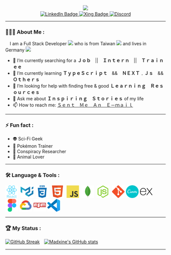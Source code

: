 
<div id="header" align="center">
  <img src="https://media.giphy.com/media/v1.Y2lkPTc5MGI3NjExcmRodHlhbmtyMDVzOGpmeXc0NGZzZDV1a29ybHJ0Y3BobG54cTJpMCZlcD12MV9pbnRlcm5hbF9naWZfYnlfaWQmY3Q9Zw/VDB85YZsrqMXx3c7DE/giphy.gif" width="300"/>
</div>

<div id="badges" align="center">
  <a href="https://www.linkedin.com/in/maxine-weng/" target="_blank">
    <img src="https://img.shields.io/badge/LinkedIn-blue?&logo=linkedin&logoColor=white" alt="LinkedIn Badge"/>
  </a>
  <a href="https://www.xing.com/profile/Maxine_Weng096458/cv" target="_blank">
    <img src="https://img.shields.io/badge/XING-green?logo=XING&logoColor=white" alt="Xing Badge"/>
  </a>
  <a href="https://discord.com/channels/1138406132621250591/1138406132621250594" target="_blank">
  <img alt="Discord" src="https://img.shields.io/badge/Discord-purple?&logo=Discord&logoColor=white">
  </a>
</div>

---

### 💁🏻‍♀️ About Me :

　I am a Full Stack Developer <img src="https://media.giphy.com/media/ETxHWlLcE5KHxLSl8G/giphy.gif" width="30"> who is from Taiwan <img src="https://media.giphy.com/media/rskCvlRvKnzw7CbN5s/giphy.gif" width="30"> and lives in Germany <img src="https://media.giphy.com/media/ih4EDc9nv3eWtydYP2/giphy.gif" width="30">

+ 🔭 I’m currently searching for a **Ｊｏｂ**　||　**Ｉｎｔｅｒｎ**　||　**Ｔｒａｉｎｅｅ**
+ 🌱 I’m currently learning **ＴｙｐｅＳｃｒｉｐｔ**　&&　**ＮＥＸＴ﹒Ｊｓ**　&&　**Ｏｔｈｅｒｓ**
+ 🤔 I’m looking for help with finding free & good **Ｌｅａｒｎｉｎｇ　Ｒｅｓｏｕｒｃｅｓ**
+ 💬 Ask me about **Ｉｎｓｐｉｒｉｎｇ　Ｓｔｏｒｉｅｓ** of my life
+ 📫 How to reach me: [Ｓｅｎｔ　Ｍｅ　Ａｎ　Ｅ－ｍａｉｌ](mailto:yu.ting.weng.dev@gmail.com)

---

### ⚡ Fun fact : 

+ 👽 Sci-Fi Geek
+ 🐲 Pokémon Trainer
+ 🪬 Conspiracy Researcher
+ 🐶 Animal Lover

---

### 🛠️ Language & Tools :
<div>
  <img src="https://github.com/devicons/devicon/blob/master/icons/react/react-original-wordmark.svg" title="React" alt="React" width="40" height="40"/>&nbsp;
  <img src="https://github.com/devicons/devicon/blob/master/icons/materialui/materialui-original.svg" title="Material UI" alt="Material UI" width="40" height="40"/>&nbsp;
  <img src="https://github.com/devicons/devicon/blob/master/icons/css3/css3-plain-wordmark.svg"  title="CSS3" alt="CSS" width="40" height="40"/>&nbsp;
  <img src="https://github.com/devicons/devicon/blob/master/icons/html5/html5-original.svg" title="HTML5" alt="HTML" width="40" height="40"/>&nbsp;
  <img src="https://github.com/devicons/devicon/blob/master/icons/javascript/javascript-original.svg" title="JavaScript" alt="JavaScript" width="40" height="40"/>&nbsp;
  <img src="https://github.com/devicons/devicon/blob/master/icons/mongodb/mongodb-original.svg" title="MongoDB"  alt="MondoDB" width="40" height="40"/>&nbsp;
  <img src="https://github.com/devicons/devicon/blob/master/icons/nodejs/nodejs-original.svg" title="NodeJS" alt="NodeJS" width="40" height="40"/>&nbsp;
  <img src="https://github.com/devicons/devicon/blob/master/icons/git/git-original.svg" title="Git" alt="Git" width="40" height="40"/>
  <img src="https://github.com/devicons/devicon/blob/master/icons/canva/canva-original.svg" title="Canva" alt="Canva" width="40" height="40"/>
  <img src="https://github.com/devicons/devicon/blob/master/icons/express/express-original.svg" title="express" alt="express" width="40" height="40"/>
  <img src="https://github.com/devicons/devicon/blob/master/icons/figma/figma-original.svg" title="Figma" alt="Figma" width="40" height="40"/>
  <img src="https://github.com/devicons/devicon/blob/master/icons/googlecloud/googlecloud-original.svg" title="GoogleCloud" alt="GoogleCloud" width="40" height="40"/>
  <img src="https://github.com/devicons/devicon/blob/master/icons/npm/npm-original-wordmark.svg" title="npm" alt="npm" width="40" height="40"/>
  <img src="https://github.com/devicons/devicon/blob/master/icons/vscode/vscode-original.svg" title="VScode" alt="VScode" width="40" height="40"/>
</div>

---

### 🏆 My Status : 

[![GitHub Streak](http://github-readme-streak-stats.herokuapp.com?user=Madxine&theme=neon&card_width=400)](https://git.io/streak-stats)　[![Madxine's GitHub stats](https://github-readme-stats.vercel.app/api?username=Madxine&theme=neon&card_width=400&show_icons=true)](https://github.com/Madxine/github-readme-stats)

---



<!--
**Madxine/Madxine** is a ✨ _special_ ✨ repository because its `README.md` (this file) appears on your GitHub profile.

Here are some ideas to get you started:

- 🔭 I’m currently working on ...
- 🌱 I’m currently learning ...
- 👯 I’m looking to collaborate on ...
- 🤔 I’m looking for help with ...
- 💬 Ask me about ...
- 📫 How to reach me: ...
- 😄 Pronouns: ...
- ⚡ Fun fact: ...
-->
